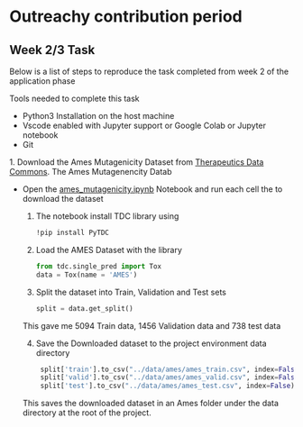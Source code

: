 # Outreachy contribution period

<!--
This repository contains a basic folder structure to be used during the Outreachy contribution period. Please make a fork to start contributing, and detail progress in the open issue. 

## Project goals:
- Understand how to use and interact with the Ersilia Model Hub
- Demonstrate basic AI/ML knowledge
- Show your Python coding skills 
- Practice code documentation and end user documentation


## Structure overview
The template repository already has pre-defined folders. Please restrict your project to using them for easy review:
- data: folder where data needs to be stored once downloade
- notebooks: jupyter notebooks
- scripts: python/bash scripts necessary to run the project
- models: folder with model checkpoints

Please modify this README to write your project documentation. -->

## Week 2/3 Task
Below is a list of steps to reproduce the task completed from week 2 of the application phase

Tools needed to complete this task

- Python3 Installation on the host machine
- Vscode enabled with Jupyter support or Google Colab or Jupyter notebook
- Git

1. Download the Ames Mutagenicity Dataset from [Therapeutics Data Commons](https://tdcommons.ai/single_pred_tasks/tox#ames-mutagenicity). The Ames Mutagenencity Datab

- Open the [ames_mutagenicity.ipynb](notebooks/ames_mutagenicity.ipynb) Notebook and run each cell the to download the dataset

    1. The notebook install TDC library using
        ```bash
        !pip install PyTDC
        ```
    2. Load the AMES Dataset with the library
       ```python
       from tdc.single_pred import Tox
       data = Tox(name = 'AMES')
       ```
    3. Split the dataset into Train, Validation and Test sets
        ```python
        split = data.get_split()
        ```
    This gave me 5094 Train data, 1456 Validation data and 738 test data

    4. Save the Downloaded dataset to the project environment data directory
       ```python
        split['train'].to_csv("../data/ames/ames_train.csv", index=False)
        split['valid'].to_csv("../data/ames/ames_valid.csv", index=False)
        split['test'].to_csv("../data/ames/ames_test.csv", index=False)
       ```
    This saves the downloaded dataset in an Ames folder under the data directory at the root of the project.

